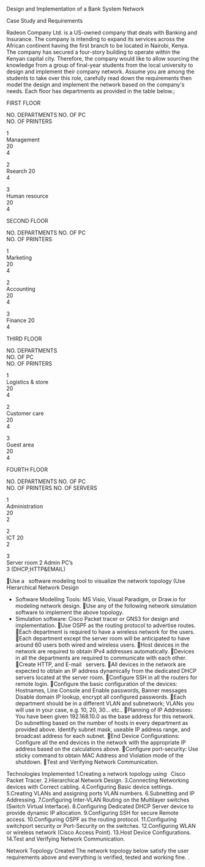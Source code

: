 

Design and Implementation of a Bank System Network 

Case Study and Requirements

Radeon Company Ltd. is a US-owned company that deals with Banking and Insurance. The company is intending to expand its services across the African continent having the first
branch to be located in Nairobi, Kenya. The company has secured a four-story building to operate within the Kenyan capital city. Therefore, the company would like to allow 
sourcing the knowledge from a group of final-year students from the local university to design and implement their company network. Assume you are among the students to take 
over this role, carefully read down the requirements then model the design and implement the network based on the company's needs. Each floor has departments as provided in the 
table below.;

FIRST FLOOR

NO.	
DEPARTMENTS	
NO. OF PC	
NO. OF PRINTERS 

1	
Management	
20	
4

2	
Rsearch	
20	
4

3	
Human resource	
20	
4



SECOND FLOOR

NO.	
DEPARTMENTS	
NO. OF PC	
NO. OF PRINTERS

1	
Marketing	
20	
4

2	
Accounting	
20	
4

3	
Finance	
20	
4













THIRD FLOOR

NO.	
DEPARTMENTS 	
NO. OF PC	
NO. OF PRINTERS

1	
Logistics & store 	
20	
4

2	
Customer care 	
20	
4

3	
Guest area 	
20	
4



FOURTH FLOOR

NO.	
DEPARTMENTS	
NO. OF PC	
NO. OF PRINTERS	
NO. OF SERVERS

1	
Administration	
20	
2	

2	
ICT	
20	
2	

3	
Server room	
2 Admin PC’s	
3 (DHCP,HTTP&EMAIL)




Use a  software modeling tool to visualize the network topology (Use Hierarchical Network Design
- Software Modelling Tools: MS Visio, Visual Paradigm, or Draw.io for modeling network design.
Use any of the following network simulation software to implement the above topology.
- Simulation software: Cisco Packet tracer or GNS3 for design and implementation.
Use OSPF as the routing protocol to advertise routes.
Each department is required to have a wireless network for the users.
Each department except the server room will be anticipated to have around 60 users both wired and wireless users.
Host devices in the network are required to obtain IPv4 addresses automatically.
Devices in all the departments are required to communicate with each other.
Create HTTP, and E-mail  servers.
All devices in the network are expected to obtain an IP address dynamically from the dedicated DHCP servers located at the server room.
Configure SSH in all the routers for remote login.
Configure the basic configuration of the devices: Hostnames, Line Console and Enable passwords, Banner messages Disable domain IP lookup, encrypt all configured passwords.
Each department should be in a different VLAN and subnetwork; VLANs you will use in your case, e.g. 10, 20, 30… etc..
Planning of IP Addresses: You have been given 192.168.10.0 as the base address for this network. Do subnetting based on the number of hosts in every department as provided above. Identify subnet mask, useable IP address range, and broadcast address for each subnet.
End Device Configurations: Configure all the end devices in the network with the appropriate IP address based on the calculations above.
Configure port-security: Use sticky command to obtain MAC Address and Violation mode of the shutdown.
Test and Verifying Network Communication.


Technologies Implemented
1.Creating a network topology using  Cisco Packet Tracer.
2.Hierarchical Network Design.
3.Connecting Networking devices with Correct cabling.
4.Configuring Basic device settings.
5.Creating VLANs and assigning ports VLAN numbers.
6.Subnetting and IP Addressing.
7.Configuring Inter-VLAN Routing on the Multilayer switches (Switch Virtual Interface).
8.Configuring Dedicated DHCP Server device to provide dynamic IP allocation.
9.Configuring SSH for secure Remote access.
10.Configuring OSPF as the routing protocol.
11.Configuring switchport security or Port-Security on the switches.
12.Configuring WLAN or wireless network (Cisco Access Point).
13.Host Device Configurations.
14.Test and Verifying Network Communication.


Network Topology Created
The network topology below satisfy the user requirements above and everything is verified, tested and working fine. .



